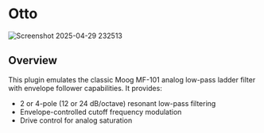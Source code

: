 
# Otto
![Screenshot 2025-04-29 232513](https://github.com/user-attachments/assets/6f5aeaba-4cc8-4e12-b6b4-a9dacd2aae74)

## Overview
This plugin emulates the classic Moog MF-101 analog low-pass ladder filter with envelope follower capabilities. It provides:

- 2 or 4-pole (12 or 24 dB/octave) resonant low-pass filtering
- Envelope-controlled cutoff frequency modulation
- Drive control for analog saturation
